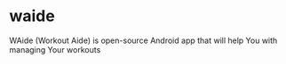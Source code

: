 # waide
WAide (Workout Aide) is open-source Android app that will help You with managing Your workouts
